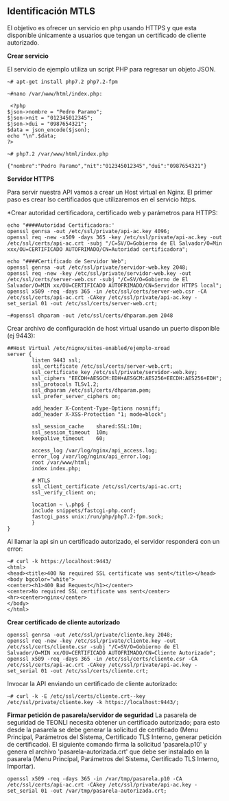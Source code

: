 
## Identificación MTLS

El objetivo es ofrecer un servicio en php usando HTTPS y que esta disponible únicamente a usuarios que tengan un certificado de cliente autorizado.

**Crear servicio**

El servicio de ejemplo utiliza un script PHP para regresar un objeto JSON.
```
~# apt-get install php7.2 php7.2-fpm

~#nano /var/www/html/index.php:

 <?php 
$json->nombre = "Pedro Paramo";
$json->nit = "012345012345";
$json->dui = "0987654321";
$data = json_encode($json); 
echo "\n".$data; 
?> 
 
~# php7.2 /var/www/html/index.php

{"nombre":"Pedro Paramo","nit":"012345012345","dui":"0987654321"} 
```

**Servidor HTTPS**

Para servir nuestra API vamos a crear un Host virtual en Nginx. El primer paso es crear lso certificados que utilizaremos en el servicio https.   

*Crear autoridad certificadora, certificado web y parámetros para HTTPS:

```
echo "####Autoridad Certificadora:'
openssl genrsa -out /etc/ssl/private/api-ac.key 4096;
openssl req -new -x509 -days 365 -key /etc/ssl/private/api-ac.key -out /etc/ssl/certs/api-ac.crt -subj "/C=SV/O=Gobierno de El Salvador/O=Min xxx/OU=CERTIFICADO AUTOFRIMADO/CN=Autoridad certificadora";

echo "####Certificado de Servidor Web";
openssl genrsa -out /etc/ssl/private/servidor-web.key 2048;
openssl req -new -key /etc/ssl/private/servidor-web.key -out /etc/ssl/certs/server-web.csr -subj "/C=SV/O=Gobierno de El Salvador/O=MIN xx/OU=CERTIFICADO AUTOFRIMADO/CN=Servidor HTTPS local";
openssl x509 -req -days 365 -in /etc/ssl/certs/server-web.csr -CA /etc/ssl/certs/api-ac.crt -CAkey /etc/ssl/private/api-ac.key -set_serial 01 -out /etc/ssl/certs/server-web.crt;

~#openssl dhparam -out /etc/ssl/certs/dhparam.pem 2048
```

Crear archivo de configuración de host virtual usando un puerto disponible (ej 9443):

```
##Host Virtual /etc/nignx/sites-enabled/ejemplo-xroad
server {
        listen 9443 ssl;
        ssl_certificate /etc/ssl/certs/server-web.crt;
        ssl_certificate_key /etc/ssl/private/servidor-web.key;
        ssl_ciphers "EECDH+AESGCM:EDH+AESGCM:AES256+EECDH:AES256+EDH";
        ssl_protocols TLSv1.2;
        ssl_dhparam /etc/ssl/certs/dhparam.pem;
        ssl_prefer_server_ciphers on;

        add_header X-Content-Type-Options nosniff;
        add_header X-XSS-Protection "1; mode=block";

        ssl_session_cache    shared:SSL:10m;
        ssl_session_timeout  10m;
        keepalive_timeout    60;
        
        access_log /var/log/nginx/api_access.log;
        error_log /var/log/nginx/api_error.log;
        root /var/www/html;
        index index.php;

        # MTLS
        ssl_client_certificate /etc/ssl/certs/api-ac.crt;
        ssl_verify_client on;

        location ~ \.php$ {
        include snippets/fastcgi-php.conf;
        fastcgi_pass unix:/run/php/php7.2-fpm.sock;
        }
}

```
Al llamar la api sin un certificado autorizado, el servidor responderá con un error:
```
~# curl -k https://localhost:9443/
<html>
<head><title>400 No required SSL certificate was sent</title></head>
<body bgcolor="white">
<center><h1>400 Bad Request</h1></center>
<center>No required SSL certificate was sent</center>
<hr><center>nginx</center>
</body>
</html>
```
**Crear certificado de cliente autorizado**
```
openssl genrsa -out /etc/ssl/private/cliente.key 2048;
openssl req -new -key /etc/ssl/private/cliente.key -out /etc/ssl/certs/cliente.csr -subj "/C=SV/O=Gobierno de El Salvador/O=MIN xx/OU=CERTIFICADO AUTOFRIMADO/CN=Cliente Autorizado";
openssl x509 -req -days 365 -in /etc/ssl/certs/cliente.csr -CA /etc/ssl/certs/api-ac.crt -CAkey /etc/ssl/private/api-ac.key -set_serial 01 -out /etc/ssl/certs/cliente.crt;
```
Invocar la API enviando un certificado de cliente autorizado:
```
~# curl -k -E /etc/ssl/certs/cliente.crt--key /etc/ssl/private/cliente.key -k https://localhost:9443/;
```

**Firmar petición de pasarela/servidor de seguridad**
La pasarela de seguridad de TEONLI necesita obtener un certificado autorizado; para esto desde la pasarela se debe generar la solicitud de certificado (Menu Principal, Parámetros del Sistema, Certificado TLS Interno, generar petición de certificado). El siguiente comando firma la solicitud 'pasarela.p10' y genera el archivo 'pasarela-autorizada.crt' que debe ser instalado en la pasarela (Menu Principal, Parámetros del Sistema, Certificado TLS Interno, Importar).  

```
openssl x509 -req -days 365 -in /var/tmp/pasarela.p10 -CA /etc/ssl/certs/api-ac.crt -CAkey /etc/ssl/private/api-ac.key -set_serial 01 -out /var/tmp/pasarela-autorizada.crt;
```
